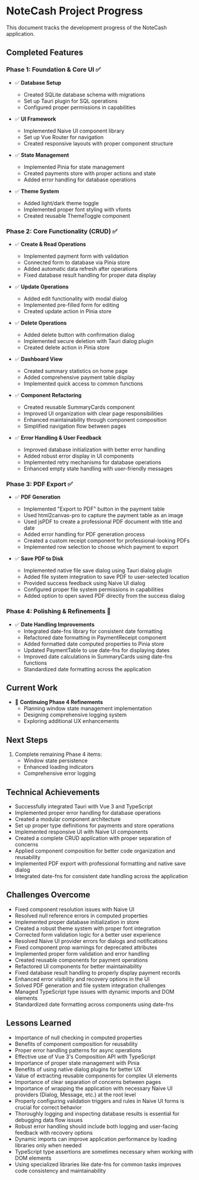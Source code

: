 # NoteCash Project Progress

This document tracks the development progress of the NoteCash application.

## Completed Features

### Phase 1: Foundation & Core UI ✅

- ✅ **Database Setup**
  - Created SQLite database schema with migrations
  - Set up Tauri plugin for SQL operations
  - Configured proper permissions in capabilities

- ✅ **UI Framework**
  - Implemented Naive UI component library
  - Set up Vue Router for navigation
  - Created responsive layouts with proper component structure

- ✅ **State Management**
  - Implemented Pinia for state management
  - Created payments store with proper actions and state
  - Added error handling for database operations

- ✅ **Theme System**
  - Added light/dark theme toggle
  - Implemented proper font styling with vfonts
  - Created reusable ThemeToggle component

### Phase 2: Core Functionality (CRUD) ✅

- ✅ **Create & Read Operations**
  - Implemented payment form with validation
  - Connected form to database via Pinia store
  - Added automatic data refresh after operations
  - Fixed database result handling for proper data display

- ✅ **Update Operations**
  - Added edit functionality with modal dialog
  - Implemented pre-filled form for editing
  - Created update action in Pinia store

- ✅ **Delete Operations**
  - Added delete button with confirmation dialog
  - Implemented secure deletion with Tauri dialog plugin
  - Created delete action in Pinia store

- ✅ **Dashboard View**
  - Created summary statistics on home page
  - Added comprehensive payment table display
  - Implemented quick access to common functions

- ✅ **Component Refactoring**
  - Created reusable SummaryCards component
  - Improved UI organization with clear page responsibilities
  - Enhanced maintainability through component composition
  - Simplified navigation flow between pages

- ✅ **Error Handling & User Feedback**
  - Improved database initialization with better error handling
  - Added robust error display in UI components
  - Implemented retry mechanisms for database operations
  - Enhanced empty state handling with user-friendly messages

### Phase 3: PDF Export ✅

- ✅ **PDF Generation**
  - Implemented "Export to PDF" button in the payment table
  - Used html2canvas-pro to capture the payment table as an image
  - Used jsPDF to create a professional PDF document with title and date
  - Added error handling for PDF generation process
  - Created a custom receipt component for professional-looking PDFs
  - Implemented row selection to choose which payment to export

- ✅ **Save PDF to Disk**
  - Implemented native file save dialog using Tauri dialog plugin
  - Added file system integration to save PDF to user-selected location
  - Provided success feedback using Naive UI dialog
  - Configured proper file system permissions in capabilities
  - Added option to open saved PDF directly from the success dialog

### Phase 4: Polishing & Refinements 🔄

- ✅ **Date Handling Improvements**
  - Integrated date-fns library for consistent date formatting
  - Refactored date formatting in PaymentReceipt component
  - Added formatted date computed properties to Pinia store
  - Updated PaymentTable to use date-fns for displaying dates
  - Improved date calculations in SummaryCards using date-fns functions
  - Standardized date formatting across the application

## Current Work

- 🔄 **Continuing Phase 4 Refinements**
  - Planning window state management implementation
  - Designing comprehensive logging system
  - Exploring additional UX enhancements

## Next Steps

1. Complete remaining Phase 4 items:
   - Window state persistence
   - Enhanced loading indicators
   - Comprehensive error logging

## Technical Achievements

- Successfully integrated Tauri with Vue 3 and TypeScript
- Implemented proper error handling for database operations
- Created a modular component architecture
- Set up proper type definitions for payments and store operations
- Implemented responsive UI with Naive UI components
- Created a complete CRUD application with proper separation of concerns
- Applied component composition for better code organization and reusability
- Implemented PDF export with professional formatting and native save dialog
- Integrated date-fns for consistent date handling across the application

## Challenges Overcome

- Fixed component resolution issues with Naive UI
- Resolved null reference errors in computed properties
- Implemented proper database initialization in store
- Created a robust theme system with proper font integration
- Corrected form validation logic for a better user experience
- Resolved Naive UI provider errors for dialogs and notifications
- Fixed component prop warnings for deprecated attributes
- Implemented proper form validation and error handling
- Created reusable components for payment operations
- Refactored UI components for better maintainability
- Fixed database result handling to properly display payment records
- Enhanced error visibility and recovery options in the UI
- Solved PDF generation and file system integration challenges
- Managed TypeScript type issues with dynamic imports and DOM elements
- Standardized date formatting across components using date-fns

## Lessons Learned

- Importance of null checking in computed properties
- Benefits of component composition for reusability
- Proper error handling patterns for async operations
- Effective use of Vue 3's Composition API with TypeScript
- Importance of proper state management with Pinia
- Benefits of using native dialog plugins for better UX
- Value of extracting reusable components for complex UI elements
- Importance of clear separation of concerns between pages
- Importance of wrapping the application with necessary Naive UI providers (Dialog, Message, etc.) at the root level
- Properly configuring validation triggers and rules in Naive UI forms is crucial for correct behavior
- Thoroughly logging and inspecting database results is essential for debugging data flow issues
- Robust error handling should include both logging and user-facing feedback with recovery options
- Dynamic imports can improve application performance by loading libraries only when needed
- TypeScript type assertions are sometimes necessary when working with DOM elements
- Using specialized libraries like date-fns for common tasks improves code consistency and maintainability 